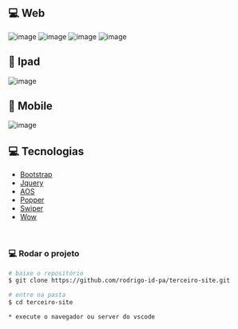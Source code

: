## 💻 Web

![image](https://user-images.githubusercontent.com/59376552/100528185-a2ccb400-31b8-11eb-920e-9b228042e9d8.png)
![image](https://user-images.githubusercontent.com/59376552/100528191-b546ed80-31b8-11eb-968b-7b95adb59339.png)
![image](https://user-images.githubusercontent.com/59376552/100528199-cd1e7180-31b8-11eb-9e9a-198ca93e60d2.png)
![image](https://user-images.githubusercontent.com/59376552/100528205-e32c3200-31b8-11eb-9e63-ed84be84e782.png)
<br />

## 📱 Ipad

![image](https://user-images.githubusercontent.com/59376552/100528232-28e8fa80-31b9-11eb-9629-b32394534758.png)

## 📱 Mobile

![image](https://user-images.githubusercontent.com/59376552/100528241-503fc780-31b9-11eb-8216-dfe7c4d3c87e.png)
<br/>

## :computer: Tecnologias

<ul>
  <li><a target="_blank" href="https://getbootstrap.com/">Bootstrap</a></li>
  <li><a target="_blank" href="https://jquery.com/">Jquery</a></li>
  <li><a target="_blank" href="https://michalsnik.github.io/aos/">AOS</a></li>
  <li><a target="_blank" href="https://popper.js.org/">Popper</a></li>
  <li><a target="_blank" href="https://swiperjs.com/">Swiper</a></li>
  <li><a target="_blank" href="https://wowjs.uk/">Wow</a></li>
</ul>
<br/>

### 💻 Rodar o projeto

```bash
# baixe o repositório
$ git clone https://github.com/rodrigo-id-pa/terceiro-site.git

# entre na pasta
$ cd terceiro-site

* execute o navegador ou server do vscode

```
